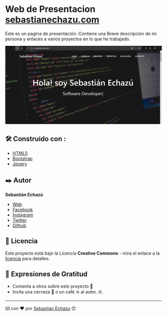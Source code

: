 # Web de Presentacion [sebastianechazu.com](https://sebastianechazu.com/)

Este es un pagina de presentación. Contiene una Breve descripción de mi persona y enlaces a varios proyectos en lo que he trabajado. 

![portada](Portada.png)

## 🛠️ Construido con :

* [HTML5](https://developer.mozilla.org/es/docs/HTML/HTML5) 
* [Bootstrap](https://getbootstrap.com/) 
* [Jquery](https://jquery.com/) 

## ✒️ Autor

**Sebastián Echazú** 

* [Web](https://sebastianechazu.com/)
* [Facebook](https://www.facebook.com/sebastian.echazu.1)
* [Instagram](https://www.instagram.com/seba_storm)
* [Twitter](https://twitter.com/seba_storm)
* [Github](https://github.com/SebastianEchazu)


## 📄 Licencia 

Este proyecto está bajo la Licencia **Creative Commons** - mira el enlace a la [licencia](http://creativecommons.org/licenses/by/4.0/ ) para detalles.

## 🎁 Expresiones de Gratitud 

* Comenta a otros sobre este proyecto 📢
* Invita una cerveza 🍺 o un café ☕ al autor.  🤓. 

---
⌨️ con ❤️ por [Sebastian Echazu](https://github.com/SebastianEchazu) 😊

